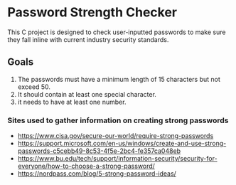 # Password Strength Checker
This C project is designed to check user-inputted passwords to make sure they fall inline with current industry security standards.

## Goals
1. The passwords must have a minimum length of 15 characters but not exceed 50.
2. It should contain at least one special character.
3. it needs to have at least one number.

### Sites used to gather information on creating strong passwords
- https://www.cisa.gov/secure-our-world/require-strong-passwords
- https://support.microsoft.com/en-us/windows/create-and-use-strong-passwords-c5cebb49-8c53-4f5e-2bc4-fe357ca048eb
- https://www.bu.edu/tech/support/information-security/security-for-everyone/how-to-choose-a-strong-password/
- https://nordpass.com/blog/5-strong-password-ideas/
